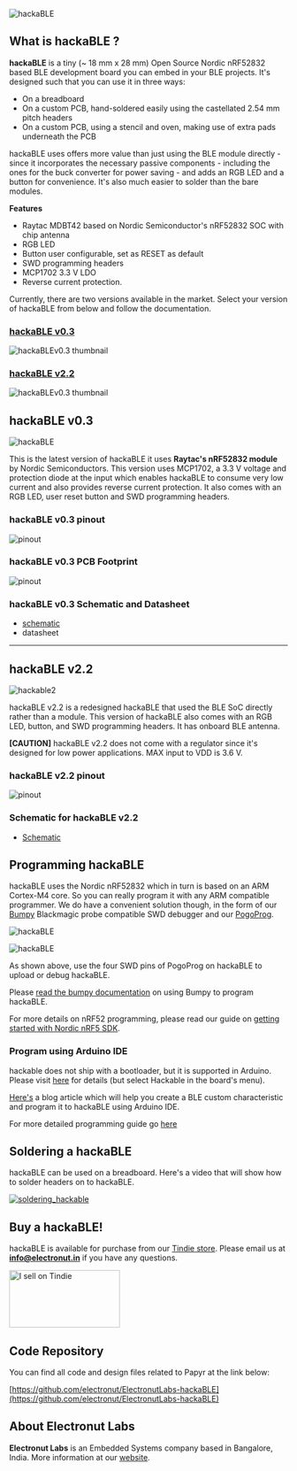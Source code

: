 ![hackaBLE](docs/hackaBLEv0.3/hackable_v0.3.jpg)

## What is hackaBLE ?

**hackaBLE** is a tiny (~ 18 mm x 28 mm) Open Source Nordic nRF52832 based BLE development board you can embed in your BLE projects. It's designed such that you can use it in three ways:

- On a breadboard
- On a custom PCB, hand-soldered easily using the castellated 2.54 mm pitch headers
- On a custom PCB, using a stencil and oven, making use of extra pads underneath the PCB

hackaBLE uses offers more value than just using the BLE module directly - since it incorporates the necessary passive components - including the ones for the buck converter for power saving - and adds an RGB LED and a button for convenience. It's also much easier to solder than the bare modules. 

**Features**

- Raytac MDBT42 based on Nordic Semiconductor's nRF52832 SOC with chip antenna
- RGB LED
- Button user configurable, set as RESET as default
- SWD programming headers
- MCP1702 3.3 V LDO
- Reverse current protection.

Currently, there are two versions available in the market. Select your version of hackaBLE from below and follow the documentation. 

<h3><a href="#hackaBLE_v0.3">hackaBLE v0.3</a></h3>

![hackaBLEv0.3 thumbnail](docs/hackaBLEv0.3/thumbnail.jpg)

<h3><a href="#hackaBLE_v2.2">hackaBLE v2.2</a></h3>

![hackaBLEv0.3 thumbnail](docs/hackaBLEv2.2/thumbnail.jpg)


<h2 id="hackaBLE_v0.3"></h2>

## hackaBLE v0.3

![hackaBLE](docs/hackaBLEv0.3/hackable_v0.3.jpg)

This is the latest version of hackaBLE it uses **Raytac's nRF52832 module** by Nordic Semiconductors. This version uses MCP1702, a 3.3 V voltage and protection diode at the input which enables hackaBLE to consume very low current and also provides reverse current protection. It also comes with an RGB LED, user reset button and SWD programming headers.  

### hackaBLE v0.3 pinout

![pinout](docs/hackaBLEv0.3/hackaBLE-pinout_V0.3.1.png)

### hackaBLE v0.3 PCB Footprint

![pinout](docs/hackaBLEv0.2/hackaBLE-dims.png)

### hackaBLE v0.3 Schematic and Datasheet

- [schematic](https://github.com/electronut/ElectronutLabs-hackaBLE/blob/master/pcb/ver0.3/hackaBLE_Schematic.pdf)
- datasheet

<hr>
<h2 id="hackaBLE_v2.2"></h2>

## hackaBLE v2.2

![hackable2](docs/hackaBLEv2.2/hack_front.jpg)

hackaBLE v2.2 is a redesigned hackaBLE that used the BLE SoC directly rather than a module. This version of hackaBLE also comes with an RGB LED, button, and SWD programming headers. It has onboard BLE antenna. 

**[CAUTION]** hackaBLE v2.2 does not come with a regulator since it's designed for low power applications. MAX input to VDD is 3.6 V.

### hackaBLE v2.2 pinout
![pinout](docs/hackaBLEv2.2/hackable_pinout.png)

### Schematic for hackaBLE v2.2

- [Schematic](https://github.com/electronut/ElectronutLabs-hackaBLE/blob/master/pcb/ver2.2/hackaBLE.pdf)

## Programming hackaBLE

hackaBLE uses the Nordic nRF52832 which in turn is based on an ARM Cortex-M4 core. So you can really program it with any ARM compatible programmer. We do have a convenient solution though, in the form of our [Bumpy][3] Blackmagic probe compatible SWD debugger and our [PogoProg][4].

![hackaBLE](docs/hackaBLEv0.2/hackaBLE-prog1.jpg)

![hackaBLE](docs/hackaBLEv0.2/hackaBLE-prog2.jpg)

As shown above, use the four SWD pins of PogoProg on hackaBLE to upload or debug hackaBLE.

Please [read the bumpy documentation][3] on using Bumpy to program hackaBLE.

For more details on nRF52 programming, please read our guide on [getting started with Nordic nRF5 SDK][1]. 

### Program using Arduino IDE

hackable does not ship with a bootloader, but it is supported in Arduino. Please visit [here](https://github.com/electronut/ElectronutLabs-bluey#Arduino) for details (but select Hackable in the board's menu).

[Here's](https://electronut.in/using-hackable-with-arduino/) a blog article which will help you create a BLE custom characteristic and program it to hackaBLE using Arduino IDE.

For more detailed programming guide go [here](https://docs.electronut.in/hackaBLE/programming_guide/)

## Soldering a hackaBLE

hackaBLE can be used on a breadboard. Here's a video that will show how to solder headers on to hackaBLE.

[![soldering_hackable](http://img.youtube.com/vi/VOO5d_ryxtU/0.jpg)](http://www.youtube.com/watch?v=VOO5d_ryxtU)

## Buy a hackaBLE!

hackaBLE is available for purchase from our [Tindie store][2]. Please email us at **info@electronut.in** if you have any questions.

<a href="https://www.tindie.com/stores/ElectronutLabs/?ref=offsite_badges&utm_source=sellers_ElectronutLabs&utm_medium=badges&utm_campaign=badge_large"><img src="https://d2ss6ovg47m0r5.cloudfront.net/badges/tindie-larges.png" alt="I sell on Tindie" width="200" height="104"></a>

[1]: https://github.com/electronut/ElectronutLabs-bluey/blob/master/nrf5-sdk-setup.md
[2]: https://www.tindie.com/stores/ElectronutLabs/
[3]: https://github.com/electronut/ElectronutLabs-Bumpy
[4]: https://github.com/electronut/ElectronutLabs-PogoProg

## Code Repository

You can find all code and design files related to Papyr at the link below:

[https://github.com/electronut/ElectronutLabs-hackaBLE](https://github.com/electronut/ElectronutLabs-hackaBLE)

## About Electronut Labs

**Electronut Labs** is an Embedded Systems company based in Bangalore, India. More 
information at our [website](https://electronut.in).

 
 
